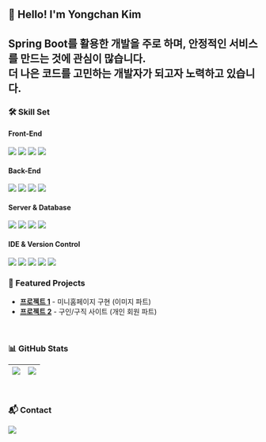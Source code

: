 ## 👋 Hello! I'm Yongchan Kim  
Spring Boot를 활용한 개발을 주로 하며, 안정적인 서비스를 만드는 것에 관심이 많습니다.  
더 나은 코드를 고민하는 개발자가 되고자 노력하고 있습니다.  
-

### 🛠️ Skill Set

#### Front-End  
<p align="left">
  <img src="https://img.shields.io/badge/JavaScript-F7DF1E?style=flat-square&logo=JavaScript&logoColor=black">
  <img src="https://img.shields.io/badge/HTML5-E34F26?style=flat-square&logo=HTML5&logoColor=white">
  <img src="https://img.shields.io/badge/CSS3-1572B6?style=flat-square&logo=CSS3&logoColor=white">
  <img src="https://img.shields.io/badge/Figma-F24E1E?style=flat-square&logo=Figma&logoColor=white">
</p>

#### Back-End  
<p align="left">
  <img src="https://img.shields.io/badge/Java-007396?style=flat-square&logo=Java&logoColor=white">
  <img src="https://img.shields.io/badge/Spring Boot-6DB33F?style=flat-square&logo=Spring&logoColor=white">
  <img src="https://img.shields.io/badge/Thymeleaf-005F0F?style=flat-square&logo=Thymeleaf&logoColor=white">
  <img src="https://img.shields.io/badge/Gradle-02303A?style=flat-square&logo=Gradle&logoColor=white">
</p>

#### Server & Database  
<p align="left">
  <img src="https://img.shields.io/badge/Apache Tomcat-F8DC75?style=flat-square&logo=apachetomcat&logoColor=black"/>
  <img src="https://img.shields.io/badge/Oracle-F80000?style=flat-square&logo=Oracle&logoColor=white">
  <img src="https://img.shields.io/badge/DBeaver-382923?style=flat-square&logo=DBeaver&logoColor=white">
  <img src="https://img.shields.io/badge/AWS-232F3E?logo=amazonaws&logoColor=white&style=flat">
</p>

#### IDE & Version Control  
<p align="left">
  <img src="https://img.shields.io/badge/Visual Studio Code-007ACC?style=flat-square&logo=Visual Studio Code&logoColor=white">
  <img src="https://img.shields.io/badge/Eclipse IDE-2C2255?style=flat-square&logo=Eclipse IDE&logoColor=white">
  <img src="https://img.shields.io/badge/Visual Studio-5C2D91?style=flat-square&logo=Visual Studio&logoColor=white">
  <img src="https://img.shields.io/badge/Git-F05032?style=flat-square&logo=Git&logoColor=white">
  <img src="https://img.shields.io/badge/GitHub-181717?style=flat-square&logo=GitHub&logoColor=white">
</p>

### 🚀 Featured Projects  
- **[프로젝트 1](https://github.com/herd132/project1)** - 미니홈페이지 구현 (이미지 파트)  
- **[프로젝트 2](https://github.com/herd132/project2)** - 구인/구직 사이트 (개인 회원 파트)    

<br>

### 📊 GitHub Stats  
<table>
  <thead>
    <tr>
      <th>
        <img align="center" src="https://github-readme-stats.vercel.app/api?username=herd132&show_icons=true&theme=graywhite" />
      </th>
      <th>
        <img align="center" src="https://github-readme-stats.vercel.app/api/top-langs/?username=herd132&layout=compact&theme=graywhite" />
      </th>
    </tr>
  </thead>
</table>

<br>

### 📬 Contact  
<p align="left">
  <a href="mailto:herd12345667@gmail.com">
    <img src="https://img.shields.io/badge/Gmail-d14836?style=flat-square&logo=Gmail&logoColor=white"/>
  </a>
</p>
